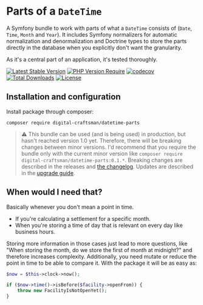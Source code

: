 # Parts of a `DateTime`

A Symfony bundle to work with parts of what a `DateTime` consists of (`Date`, `Time`, `Month` and `Year`). 
It includes Symfony normalizers for automatic normalization and denormalization and Doctrine types to store the parts directly in the database when you explicitly don't want the granularity. 

As it's a central part of an application, it's tested thoroughly.

[![Latest Stable Version](http://poser.pugx.org/digital-craftsman/datetime-parts/v)](https://packagist.org/packages/digital-craftsman/datetime-parts)
[![PHP Version Require](http://poser.pugx.org/digital-craftsman/datetime-parts/require/php)](https://packagist.org/packages/digital-craftsman/datetime-parts)
[![codecov](https://codecov.io/gh/digital-craftsman-de/datetime-parts/branch/main/graph/badge.svg?token=BL0JKZYLBG)](https://codecov.io/gh/digital-craftsman-de/datetime-parts)
[![Total Downloads](http://poser.pugx.org/digital-craftsman/datetime-parts/downloads)](https://packagist.org/packages/digital-craftsman/datetime-parts)
[![License](http://poser.pugx.org/digital-craftsman/datetime-parts/license)](https://packagist.org/packages/digital-craftsman/datetime-parts)

## Installation and configuration

Install package through composer:

```shell
composer require digital-craftsman/datetime-parts
```

> ⚠️ This bundle can be used (and is being used) in production, but hasn't reached version 1.0 yet. Therefore, there will be breaking changes between minor versions. I'd recommend that you require the bundle only with the current minor version like `composer require digital-craftsman/datetime-parts:0.1.*`. Breaking changes are described in the releases and [the changelog](./CHANGELOG.md). Updates are described in the [upgrade guide](./UPGRADE.md).

## When would I need that?

Basically whenever you don't mean a point in time.

- If you're calculating a settlement for a specific month.
- When you're storing a time of day that is relevant on every day like business hours.

Storing more information in those cases just lead to more questions, like "When storing the month, do we store the first of month at midnight?" and therefore increases complexity. Additionally, you need mutate or reduce the point in time to be able to compare it. With the package it will be as easy as:

```php
$now = $this->clock->now();

if ($now->time()->isBefore($facility->openFrom)) {
    throw new FacilityIsNotOpenYet();
}
```
